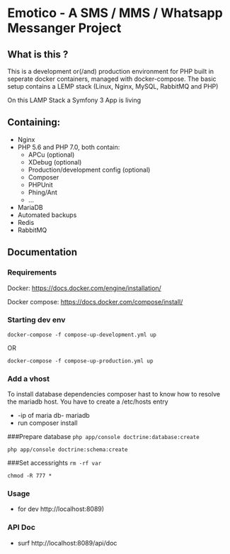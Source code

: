 # Emotico - A SMS / MMS / Whatsapp  Messanger Project

## What is this ?

This is a development or(/and) production environment for PHP built in seperate docker containers, managed with docker-compose. The basic setup contains a LEMP stack (Linux, Nginx, MySQL, RabbitMQ and PHP)

On this LAMP Stack a Symfony 3 App is living

## Containing:
 * Nginx
 * PHP 5.6 and PHP 7.0, both contain:
    * APCu (optional)
    * XDebug (optional)
    * Production/development config (optional)
    * Composer
    * PHPUnit
    * Phing/Ant
    * ...
 * MariaDB
 * Automated backups
 * Redis
 * RabbitMQ

## Documentation

### Requirements

Docker: https://docs.docker.com/engine/installation/
   
Docker compose: https://docs.docker.com/compose/install/	
	
### Starting dev env

    docker-compose -f compose-up-development.yml up
    
    
OR

    docker-compose -f compose-up-production.yml up
 
 
### Add a vhost
To install database dependencies composer hast to know how to resolve the mariadb host. You have to create a /etc/hosts entry
* -ip of maria db-   mariadb
* run composer install

###Prepare database
```php app/console doctrine:database:create```

```php app/console doctrine:schema:create```

###Set accessrights
```rm -rf var```

```chmod -R 777 *```

### Usage

* for dev http://localhost:8089)

### API Doc

* surf http://localhost:8089/api/doc

